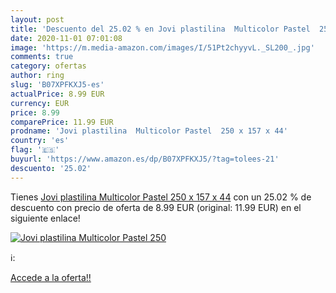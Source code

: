 ```yaml
---
layout: post
title: 'Descuento del 25.02 % en Jovi plastilina  Multicolor Pastel  250 '
date: 2020-11-01 07:01:08
image: 'https://m.media-amazon.com/images/I/51Pt2chyyvL._SL200_.jpg'
comments: true
category: ofertas
author: ring
slug: 'B07XPFKXJ5-es'
actualPrice: 8.99 EUR
currency: EUR
price: 8.99
comparePrice: 11.99 EUR
prodname: 'Jovi plastilina  Multicolor Pastel  250 x 157 x 44'
country: 'es'
flag: '🇪🇸'
buyurl: 'https://www.amazon.es/dp/B07XPFKXJ5/?tag=tolees-21'
descuento: '25.02'
---
```


Tienes [Jovi plastilina  Multicolor Pastel  250 x 157 x 44](https://www.amazon.es/dp/B07XPFKXJ5/?tag=tolees-21) con un 25.02 % de descuento con precio de oferta de 8.99 EUR (original: 11.99 EUR) en el siguiente enlace!

[![Jovi plastilina  Multicolor Pastel  250 ](https://m.media-amazon.com/images/I/51Pt2chyyvL._SL200_.jpg)](https://www.amazon.es/dp/B07XPFKXJ5/?tag=tolees-21)

ℹ️:


[Accede a la oferta!!](https://www.amazon.es/dp/B07XPFKXJ5/?tag=tolees-21)
